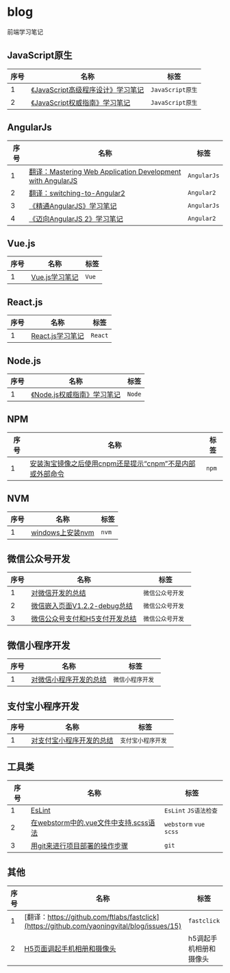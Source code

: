 # blog
前端学习笔记

## JavaScript原生
序号 | 名称 | 标签
--- | --- | ---
1 | [《JavaScript高级程序设计》学习笔记](https://github.com/yaoningvital/blog/issues/22) | ` JavaScript原生 `
2 | [《JavaScript权威指南》学习笔记](https://github.com/yaoningvital/blog/issues/23) | ` JavaScript原生 `

## AngularJs
序号 | 名称 | 标签
--- | --- | ---
1 | [翻译：Mastering Web Application Development with AngularJS](https://github.com/yaoningvital/blog/issues/20) | ` AngularJs `
2 | [翻译：switching-to-Angular2](https://github.com/yaoningvital/blog/issues/21) | ` Angular2 `
3 | [《精通AngularJS》学习笔记](https://github.com/yaoningvital/blog/issues/24) | ` AngularJs `
4 | [《迈向AngularJS 2》学习笔记](https://github.com/yaoningvital/blog/issues/25) | ` Angular2 `

## Vue.js
序号 | 名称 | 标签
--- | --- | ---
1 | [Vue.js学习笔记](https://github.com/yaoningvital/blog/issues/29) | ` Vue `

## React.js
序号 | 名称 | 标签
--- | --- | ---
1 | [React.js学习笔记](https://github.com/yaoningvital/blog/issues/30) | ` React `

## Node.js
序号 | 名称 | 标签
--- | --- | ---
1 | [《Node.js权威指南》学习笔记](https://github.com/yaoningvital/blog/issues/27) | ` Node `

## NPM
序号 | 名称 | 标签
--- | --- | ---
1 | [安装淘宝镜像之后使用cnpm还是提示“cnpm”不是内部或外部命令](https://github.com/yaoningvital/blog/issues/32) | ` npm `

## NVM
序号 | 名称 | 标签
--- | --- | ---
1 | [windows上安装nvm](https://github.com/yaoningvital/blog/issues/31) | ` nvm `

## 微信公众号开发
序号 | 名称 | 标签
--- | --- | ---
1 | [对微信开发的总结](https://github.com/yaoningvital/blog/issues/18) | `微信公众号开发 `
2 | [微信嵌入页面V1.2.2-debug总结](https://github.com/yaoningvital/blog/issues/19) | `微信公众号开发 `
3 | [微信公众号支付和H5支付开发总结](https://github.com/yaoningvital/blog/issues/28) | `微信公众号开发 `

## 微信小程序开发
序号 | 名称 | 标签
--- | --- | ---
1 | [对微信小程序开发的总结](https://github.com/yaoningvital/blog/issues/18) | `微信小程序开发 `

## 支付宝小程序开发
序号 | 名称 | 标签
--- | --- | ---
1 | [对支付宝小程序开发的总结](https://github.com/yaoningvital/blog/issues/18) | `支付宝小程序开发 `

## 工具类
序号 | 名称 | 标签
--- | --- | ---
1 | [EsLint](https://github.com/yaoningvital/blog/issues/4) | ` EsLint ` ` JS语法检查 `
2 | [在webstorm中的.vue文件中支持.scss语法](https://github.com/yaoningvital/blog/issues/16) | ` webstorm ` ` vue ` ` scss `
3 | [用git来进行项目部署的操作步骤](https://github.com/yaoningvital/blog/issues/17) | ` git `

## 其他
序号 | 名称 | 标签
--- | --- | ---
1 | [翻译：https://github.com/ftlabs/fastclick](https://github.com/yaoningvital/blog/issues/15) | ` fastclick `
2 | [H5页面调起手机相册和摄像头](https://github.com/yaoningvital/blog/issues/26) | h5调起手机相册和摄像头
